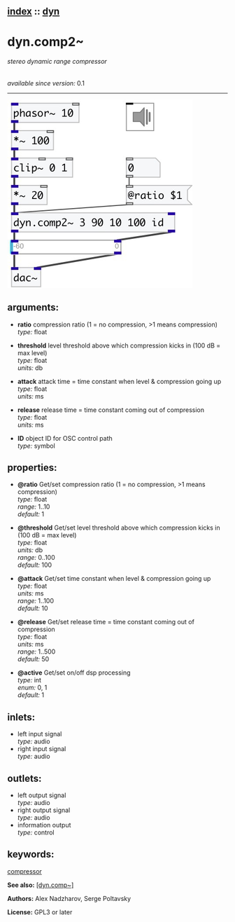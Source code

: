 [index](index.html) :: [dyn](category_dyn.html)
---

# dyn.comp2~

###### stereo dynamic range compressor

*available since version:* 0.1

---




[![example](../examples/img/dyn.comp2~.jpg)](../examples/pd/dyn.comp2~.pd)



## arguments:

* **ratio**
compression ratio (1 = no compression, &gt;1 means compression)<br>
_type:_ float<br>

* **threshold**
level threshold above which compression kicks in (100 dB = max level)<br>
_type:_ float<br>
_units:_ db<br>

* **attack**
attack time = time constant when level &amp; compression going up<br>
_type:_ float<br>
_units:_ ms<br>

* **release**
release time = time constant coming out of compression<br>
_type:_ float<br>
_units:_ ms<br>

* **ID**
object ID for OSC control path<br>
_type:_ symbol<br>





## properties:

* **@ratio** 
Get/set compression ratio (1 = no compression, &gt;1 means compression)<br>
_type:_ float<br>
_range:_ 1..10<br>
_default:_ 1<br>

* **@threshold** 
Get/set level threshold above which compression kicks in (100 dB = max level)<br>
_type:_ float<br>
_units:_ db<br>
_range:_ 0..100<br>
_default:_ 100<br>

* **@attack** 
Get/set time constant when level &amp; compression going up<br>
_type:_ float<br>
_units:_ ms<br>
_range:_ 1..100<br>
_default:_ 10<br>

* **@release** 
Get/set release time = time constant coming out of compression<br>
_type:_ float<br>
_units:_ ms<br>
_range:_ 1..500<br>
_default:_ 50<br>

* **@active** 
Get/set on/off dsp processing<br>
_type:_ int<br>
_enum:_ 0, 1<br>
_default:_ 1<br>



## inlets:

* left input signal<br>
_type:_ audio
* right input signal<br>
_type:_ audio



## outlets:

* left output signal<br>
_type:_ audio
* right output signal<br>
_type:_ audio
* information output<br>
_type:_ control



## keywords:

[compressor](keywords/compressor.html)



**See also:**
[\[dyn.comp~\]](dyn.comp~.html)




**Authors:** Alex Nadzharov, Serge Poltavsky




**License:** GPL3 or later





